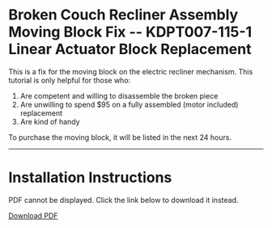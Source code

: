 # Broken Couch Recliner Assembly Moving Block Fix -- KDPT007-115-1 Linear Actuator Block Replacement

This is a fix for the moving block on the electric recliner mechanism. This tutorial is only helpful for those who:

1. Are competent and willing to disassemble the broken piece
2. Are unwilling to spend $95 on a fully assembled (motor included) replacement
3. Are kind of handy

To purchase the moving block, it will be listed in the next 24 hours.

---

# Installation Instructions

<object width="500" height="700" type="application/pdf" data="https://thomasjbarlow.com/pdf/KDPT007-115-1_Block_Replacement.pdf">
    <p>PDF cannot be displayed. Click the link below to download it instead.</p>
    <p><a href="https://thomasjbarlow.com/pdf/KDPT007-115-1_Block_Replacement.pdf">Download PDF</a></p>
</object>
